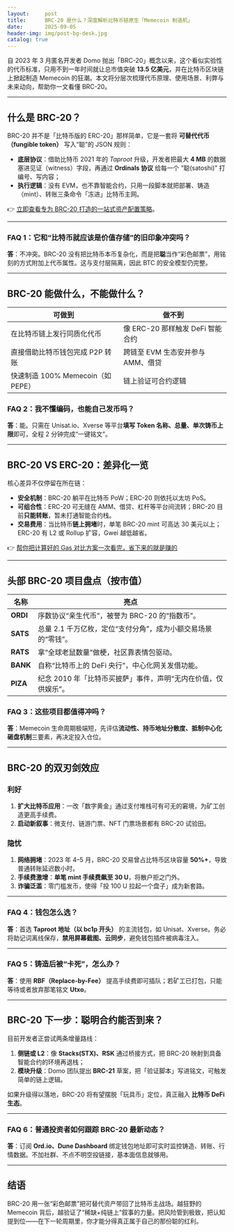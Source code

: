 ```yaml
---
layout:     post
title:      BRC-20 是什么？深度解析比特币链原生「Memecoin 制造机」
date:       2025-09-05
header-img: img/post-bg-desk.jpg
catalog: true
---
```


自 2023 年 3 月匿名开发者 Domo 抛出「BRC-20」概念以来，这个看似实验性的代币标准，只用不到一年时间就让总市值突破 **13.5 亿美元**，并在比特币区块链上掀起制造 Memecoin 的狂潮。本文将分层次梳理代币原理、使用场景、利弊与未来动向，帮助你一文看懂 BRC-20。

---

## 什么是 BRC-20？

BRC-20 并不是「比特币版的 ERC-20」那样简单，它是一套将 **可替代代币（fungible token）** 写入“聪”的 JSON 规则：  
- **底层协议**：借助比特币 2021 年的 *Taproot* 升级，开发者把最大 **4 MB** 的数据塞进见证（witness）字段，再通过 **Ordinals 协议** 给每一个 “聪(satoshi)” 打编号、写内容；  
- **执行逻辑**：没有 EVM，也不靠智能合约，只用一段脚本就把部署、铸造（mint）、转账三条命令「冻进」比特币主网。  

👉 [立即查看专为 BRC-20 打造的一站式资产配置策略](https://okxdog.com/)。

---

### FAQ 1：它和“比特币就应该是价值存储”的旧印象冲突吗？  
**答**：不冲突。BRC-20 没有把比特币本币复杂化，而是把**聪**当作“彩色邮票”，用铭刻的方式附加上代币属性。这与支付层隔离，因此 BTC 的安全模型仍完整。

---

## BRC-20 能做什么，不能做什么？

| 可做到 | 做不到  
|---|---  
| 在比特币链上发行同质化代币 | 像 ERC-20 那样触发 DeFi 智能合约  
| 直接借助比特币钱包完成 P2P 转账 | 跨链至 EVM 生态安并参与 AMM、借贷  
| 快速制造 100% Memecoin（如 PEPE） | 链上验证可合约逻辑  

### FAQ 2：我不懂编码，也能自己发币吗？  
**答**：能。只需在 Unisat.io、Xverse 等平台**填写 Token 名称、总量、单次铸币上限**即可，全程 2 分钟完成“一键铭文”。

---

## BRC-20 VS ERC-20：差异化一览

核心差异不仅停留在所在链：

- **安全机制**：BRC-20 躺平在比特币 PoW；ERC-20 则依托以太坊 PoS。  
- **可组合性**：ERC-20 可无缝在 AMM、借贷、杠杆等平台间流转；BRC-20 目前**只能转账**，暂未打通智能合约栈。  
- **交易费用**：当比特币**链上拥堵**时，单笔 BRC-20 mint 可高达 30 美元以上；ERC-20 有 L2 或 Rollup 扩容，Gwei 越低越省。  

👉 [帮你把计算好的 Gas 对比方案一次看完，省下来的就是赚的](https://okxdog.com/)

---

## 头部 BRC-20 项目盘点（按市值）

| 名称 | 亮点  
|---|---  
| **ORDI** | 序数协议“亲生代币”，被誉为 BRC-20 的“指数币”。  
| **SATS** | 总量 2.1 千万亿枚，定位“支付分角”，成为小额交易场景的“零钱”。  
| **RATS** | 拿“全球老鼠数量”做梗，社区靠表情包驱动。  
| **BANK** | 自称“比特币上的 DeFi 央行”，中心化网关发借功能。  
| **PIZA** | 纪念 2010 年「比特币买披萨」事件，声明“无内在价值，仅供娱乐”。  

### FAQ 3：这些项目都值得冲吗？  
**答**：Memecoin 生命周期极端短，先评估**流动性、持币地址分散度、抵制中心化砸盘机制**三要素，再决定投入仓位。

---

## BRC-20 的双刃剑效应

### 利好
1. **扩大比特币应用**：一改「数字黄金」通过支付堆栈可有可无的窘境，为矿工创造更高手续费。  
2. **启动新叙事**：微支付、链游门票、NFT 门票场景都有 BRC-20 试验田。  

### 隐忧
1. **网络拥堵**：2023 年 4–5 月，BRC-20 交易曾占比特币区块容量 **50%+**，导致普通转账延迟数小时。  
2. **手续费激增**：**单笔 mint 手续费飙至 30 U**，将散户拒之门外。  
3. **诈骗泛滥**：零门槛发币，使得「投 100 U 拉起一个盘子」成为新套路。  

---

### FAQ 4：钱包怎么选？  
**答**：首选 **Taproot 地址（以 bc1p 开头）** 的主流钱包，如 Unisat、Xverse。务必将助记词离线保存，**禁用屏幕截图、云同步**，避免钱包插件被病毒注入。

---

### FAQ 5：铸造后被“卡死”，怎么办？  
**答**：使用 **RBF（Replace-by-Fee）** 提高手续费即可插队；若矿工已打包，只能等待或者放弃那笔铭文 **Utxo**。

---

## BRC-20 下一步：聪明合约能否到来？

目前开发者正尝试两条增量路线：  
1. **侧链或 L2**：像 **Stacks(STX)、RSK** 通过桥接方式，把 BRC-20 映射到具备智能合约的环境再退栈；  
2. **模块升级**：Domo 团队提出 **BRC-21** 草案，把「验证脚本」写进铭文，可触发简单的链上逻辑。  

如果升级得以落地，BRC-20 将有望摆脱「玩具币」定位，真正融入 **比特币 DeFi 生态**。

---

### FAQ 6：普通投资者如何跟踪 BRC-20 最新动态？  
**答**：订阅 **Ord.io、Dune Dashboard** 绑定钱包地址即可实时监控铸造、转账、行情数据。不加社群、不点不明空投链接，基本面信息就够用。

---

## 结语

BRC-20 用一张“彩色邮票”把可替代资产带回了比特币主战场。越狂野的 Memecoin 背后，越验证了“稀缺+纯链上”叙事的力量。把风险管到极致，把认知提到位——在下一轮周期里，你才能分得真正属于自己的那份聪的红利。